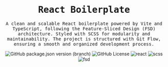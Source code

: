 <h1 align="center">
  <samp>React Boilerplate</samp>
</h1>

<p align="center">
  <samp>
  A clean and scalable React boilerplate powered by Vite and TypeScript, following the Feature-Sliced Design (FSD) architecture. Styled with SCSS for modularity and maintainability. The project is structured with Git Flow, ensuring a smooth and organized development process.</samp>
</p>

<div align="center">
    <img alt="GitHub package.json version (branch)" src="https://img.shields.io/github/package-json/v/Warnigo/react-boilerplate/main?style=flat&label=version&labelColor=%2320222d&color=%23e8e8e4&logo=tag&logoColor=%23ffffff">
    <img alt="GitHub License" src="https://img.shields.io/github/license/Warnigo/react-boilerplate?style=flat&label=license&labelColor=%2320222d&color=%23e8e8e4&logo=github&logoColor=%23ffffff">
    <img alt="react" src="https://img.shields.io/badge/framework-react-20222d?style=flat&logo=react&logoColor=%23ffffff&labelColor=%2320222d&color=%23e8e8e4">
    <img alt="scss" src="https://img.shields.io/badge/styles-scss-20222d?style=flat&logo=sass&logoColor=%23ffffff&labelColor=%2320222d&color=%23e8e8e4">
    <img alt="fsd" src="https://img.shields.io/badge/architecture-FSD-20222d?style=flat&logo=hexagon&logoColor=%23ffffff&labelColor=%2320222d&color=%23e8e8e4">
</div>
